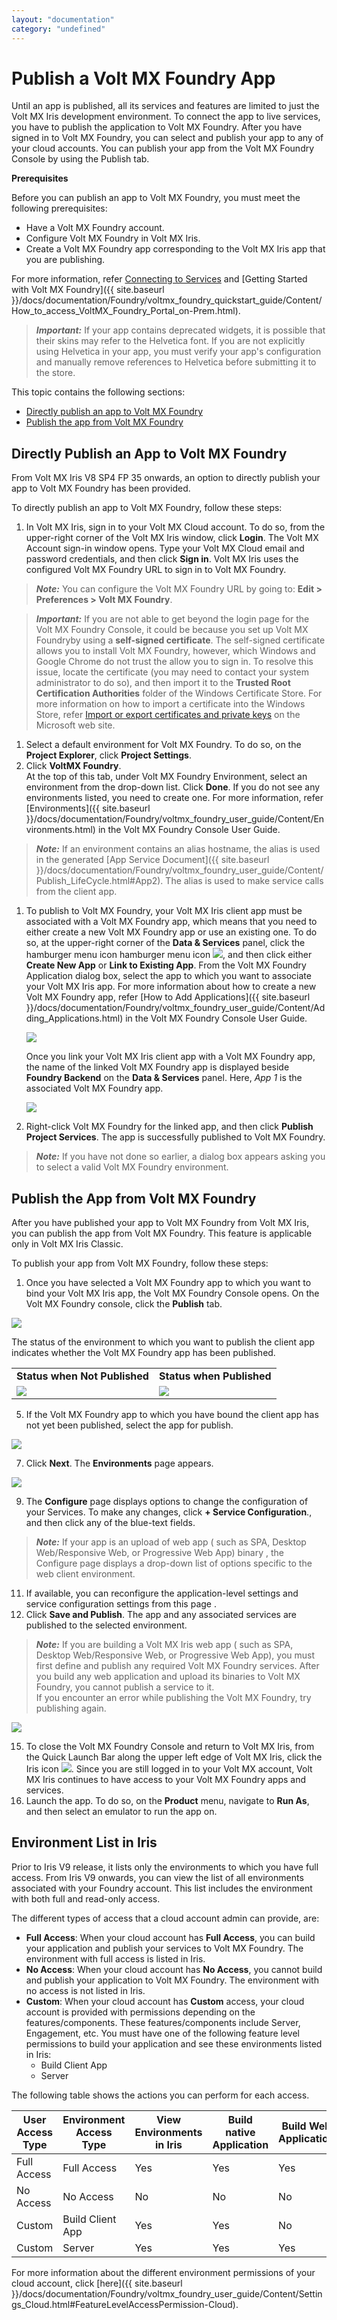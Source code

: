 ```yaml
---
layout: "documentation"
category: "undefined"
---
```

                         


Publish a Volt MX Foundry App
============================

Until an app is published, all its services and features are limited to just the Volt MX Iris development environment. To connect the app to live services, you have to publish the application to Volt MX Foundry. After you have signed in to Volt MX Foundry, you can select and publish your app to any of your cloud accounts. You can publish your app from the Volt MX Foundry Console by using the Publish tab.

**Prerequisites**

Before you can publish an app to Volt MX Foundry, you must meet the following prerequisites:

*   Have a Volt MX Foundry account.
*   Configure Volt MX Foundry in Volt MX Iris.
*   Create a Volt MX Foundry app corresponding to the Volt MX Iris app that you are publishing.

For more information, refer [Connecting to Services](Connecting_to_Services.html) and [Getting Started with Volt MX Foundry]({{ site.baseurl }}/docs/documentation/Foundry/voltmx_foundry_quickstart_guide/Content/How_to_access_VoltMX_Foundry_Portal_on-Prem.html).

> **_Important:_** If your app contains deprecated widgets, it is possible that their skins may refer to the Helvetica font. If you are not explicitly using Helvetica in your app, you must verify your app's configuration and manually remove references to Helvetica before submitting it to the store.

This topic contains the following sections:

*   [Directly publish an app to Volt MX Foundry](#directly-publish-an-app-to)
*   [Publish the app from Volt MX Foundry](#publish-the-app-from)

Directly Publish an App to Volt MX Foundry
-----------------------------------------

From Volt MX Iris V8 SP4 FP 35 onwards, an option to directly publish your app to Volt MX Foundry has been provided.

To directly publish an app to Volt MX Foundry, follow these steps:

1.  In Volt MX Iris, sign in to your Volt MX Cloud account. To do so, from the upper-right corner of the Volt MX Iris window, click **Login**. The Volt MX Account sign-in window opens. Type your Volt MX Cloud email and password credentials, and then click **Sign in**. Volt MX Iris uses the configured Volt MX Foundry URL to sign in to Volt MX Foundry.

> **_Note:_** You can configure the Volt MX Foundry URL by going to: **Edit > Preferences > Volt MX Foundry**.

> **_Important:_** If you are not able to get beyond the login page for the Volt MX Foundry Console, it could be because you set up Volt MX Foundryby using a **self-signed certificate**. The self-signed certificate allows you to install Volt MX Foundry, however, which Windows and Google Chrome do not trust the allow you to sign in. To resolve this issue, locate the certificate (you may need to contact your system administrator to do so), and then import it to the **Trusted Root Certification Authorities** folder of the Windows Certificate Store. For more information on how to import a certificate into the Windows Store, refer [Import or export certificates and private keys](http://windows.microsoft.com/en-us/windows/import-export-certificates-private-keys#1TC=windows-7) on the Microsoft web site.

1.  Select a default environment for Volt MX Foundry. To do so, on the **Project Explorer**, click **Project Settings**.
2.  Click **VoltMX Foundry**.  
    At the top of this tab, under Volt MX Foundry Environment, select an environment from the drop-down list. Click **Done**. If you do not see any environments listed, you need to create one. For more information, refer [Environments]({{ site.baseurl }}/docs/documentation/Foundry/voltmx_foundry_user_guide/Content/Environments.html) in the Volt MX Foundry Console User Guide.

> **_Note:_** If an environment contains an alias hostname, the alias is used in the generated [App Service Document]({{ site.baseurl }}/docs/documentation/Foundry/voltmx_foundry_user_guide/Content/Publish_LifeCycle.html#App2). The alias is used to make service calls from the client app.

1.  To publish to Volt MX Foundry, your Volt MX Iris client app must be associated with a Volt MX Foundry app, which means that you need to either create a new Volt MX Foundry app or use an existing one. To do so, at the upper-right corner of the **Data & Services** panel, click the hamburger menu icon hamburger menu icon ![](Resources/Images/Hamburger_Menu_icon_29x31.png), and then click either **Create New App** or **Link to Existing App**. From the Volt MX Foundry Application dialog box, select the app to which you want to associate your Volt MX Iris app. For more information about how to create a new Volt MX Foundry app, refer [How to Add Applications]({{ site.baseurl }}/docs/documentation/Foundry/voltmx_foundry_user_guide/Content/Adding_Applications.html) in the Volt MX Foundry Console User Guide.  
      
    ![](Resources/Images/VoltMX_Foundry_Starter.PNG)  
      
    Once you link your Volt MX Iris client app with a Volt MX Foundry app, the name of the linked Volt MX Foundry app is displayed beside **Foundry Backend** on the **Data & Services** panel. Here, _App 1_ is the associated Volt MX Foundry app.  
      
    ![](Resources/Images/Linked_Foundry_App.png)

1.  Right-click Volt MX Foundry for the linked app, and then click **Publish Project Services**. The app is successfully published to Volt MX Foundry.

> **_Note:_** If you have not done so earlier, a dialog box appears asking you to select a valid Volt MX Foundry environment.

Publish the App from Volt MX Foundry
-----------------------------------

After you have published your app to Volt MX Foundry from Volt MX Iris, you can publish the app from Volt MX Foundry. This feature is applicable only in Volt MX Iris Classic.

To publish your app from Volt MX Foundry, follow these steps:

1.  Once you have selected a Volt MX Foundry app to which you want to bind your Volt MX Iris app, the Volt MX Foundry Console opens. On the Volt MX Foundry console, click the **Publish** tab.

![](Publish_CRR_478x235.png)

The status of the environment to which you want to publish the client app indicates whether the Volt MX Foundry app has been published.

<table style="border-left-style: solid;border-left-width: 0px;border-left-color: #ccc;border-right-style: solid;border-right-width: 0pt;border-right-color: #ccc;border-top-style: solid;border-top-width: 0pt;border-top-color: #ccc;border-bottom-style: solid;border-bottom-width: 0pt;border-bottom-color: #ccc;margin-left: 0;margin-right: auto;"><colgroup><col> <col></colgroup><tbody><tr><td><b>Status when Not Published</b></td><td><b>Status when Published</b></td></tr><tr><td><img src="Resources/Images/VoltMXFoundryAppNotPublished.png"></td><td><img src="Resources/Images/VoltMXFoundryAppPublished.png"></td></tr></tbody></table>

5.  If the Volt MX Foundry app to which you have bound the client app has not yet been published, select the app for publish.

![](Resources/Images/VoltMXFoundrySelectingForPublish_562x129.png)

7.  Click **Next**. The **Environments** page appears.

![](EnvionrmentsPage_CRR_471x101.png)

9.  The **Configure** page displays options to change the configuration of your Services. To make any changes, click **+ Service Configuration**., and then click any of the blue-text fields.

> **_Note:_** If your app is an upload of web app ( such as SPA, Desktop Web/Responsive Web, or Progressive Web App) binary , the Configure page displays a drop-down list of options specific to the web client environment.

11.  If available, you can reconfigure the application-level settings and service configuration settings from this page .
12.  Click **Save and Publish**. The app and any associated services are published to the selected environment.

> **_Note:_** If you are building a Volt MX Iris web app ( such as SPA, Desktop Web/Responsive Web, or Progressive Web App), you must first define and publish any required Volt MX Foundry services. After you build any web application and upload its binaries to Volt MX Foundry, you cannot publish a service to it.  
If you encounter an error while publishing the Volt MX Foundry, try publishing again.  

![](ServicesPublished_CRR_402x221.png)

15.  To close the Volt MX Foundry Console and return to Volt MX Iris, from the Quick Launch Bar along the upper left edge of Volt MX Iris, click the Iris icon ![](Resources/Images/Iris-FoundryIcon_51x42.png). Since you are still logged in to your Volt MX account, Volt MX Iris continues to have access to your Volt MX Foundry apps and services.
16.  Launch the app. To do so, on the **Product** menu, navigate to **Run As**, and then select an emulator to run the app on.

Environment List in Iris
------------------------------

Prior to Iris V9 release, it lists only the environments to which you have full access. From Iris V9 onwards, you can view the list of all environments associated with your Foundry account. This list includes the environment with both full and read-only access.

The different types of access that a cloud account admin can provide, are:

*   **Full Access**: When your cloud account has **Full Access**, you can build your application and publish your services to Volt MX Foundry. The environment with full access is listed in Iris.
*   **No Access**: When your cloud account has **No Access**, you cannot build and publish your application to Volt MX Foundry. The environment with no access is not listed in Iris.
*   **Custom**: When your cloud account has **Custom** access, your cloud account is provided with permissions depending on the features/components. These features/components include Server, Engagement, etc. You must have one of the following feature level permissions to build your application and see these environments listed in Iris:
    *   Build Client App
    *   Server

The following table shows the actions you can perform for each access.

  
| User Access Type | Environment Access Type | View Environments in Iris | Build native Application | Build Web Application | Publish the Services |
| --- | --- | --- | --- | --- | --- |
| Full Access | Full Access | Yes | Yes | Yes | Yes |
| No Access | No Access | No | No | No | No |
| Custom | Build Client App | Yes | Yes | No | No |
| Custom | Server | Yes | Yes | Yes | Yes |

For more information about the different environment permissions of your cloud account, click [here]({{ site.baseurl }}/docs/documentation/Foundry/voltmx_foundry_user_guide/Content/Settings_Cloud.html#FeatureLevelAccessPermission-Cloud).
